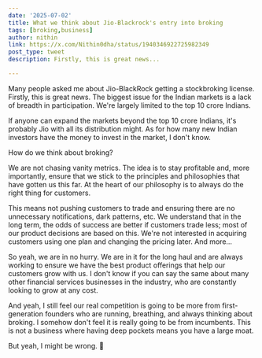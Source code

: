 ```yaml
---
date: '2025-07-02'
title: What we think about Jio-Blackrock's entry into broking
tags: [broking,business]
author: nithin
link: https://x.com/Nithin0dha/status/1940346922725982349
post_type: tweet
description: Firstly, this is great news...

---
```

Many people asked me about Jio-BlackRock getting a stockbroking license. Firstly, this is great news. The biggest issue for the Indian markets is a lack of breadth in participation. We're largely limited to the top 10 crore Indians.

If anyone can expand the markets beyond the top 10 crore Indians, it's probably Jio with all its distribution might. As for how many new Indian investors have the money to invest in the market, I don't know.

How do we think about broking?

We are not chasing vanity metrics. The idea is to stay profitable and, more importantly, ensure that we stick to the principles and philosophies that have gotten us this far. At the heart of our philosophy is to always do the right thing for customers.

This means not pushing customers to trade and ensuring there are no unnecessary notifications, dark patterns, etc. 
We understand that in the long term, the odds of success are better if customers trade less; most of our product decisions are based on this. 
We're not interested in acquiring customers using one plan and changing the pricing later. 
And more...

So yeah, we are in no hurry. We are in it for the long haul and are always working to ensure we have the best product offerings that help our customers grow with us. I don't know if you can say the same about many other financial services businesses in the industry, who are constantly looking to grow at any cost. 

And yeah, I still feel our real competition is going to be more from first-generation founders who are running, breathing, and always thinking about broking. I somehow don't feel it is really going to be from incumbents. This is not a business where having deep pockets means you have a large moat.

But yeah, I might be wrong. 😬
